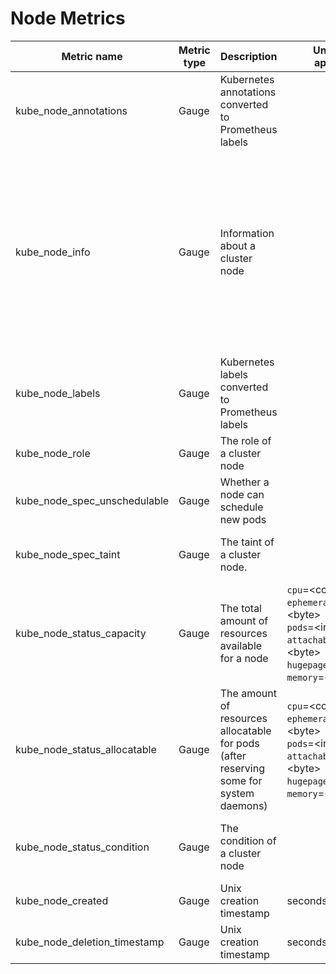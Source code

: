 # Node Metrics

| Metric name| Metric type | Description | Unit (where applicable) | Labels/tags | Status |
| ---------- | ----------- | ----------- | ----------------------- | ----------- | ------ |
| kube_node_annotations | Gauge | Kubernetes annotations converted to Prometheus labels | | `node`=&lt;node-address&gt; <br> `annotation_NODE_ANNOTATION`=&lt;NODE_ANNOTATION&gt;  | EXPERIMENTAL |
| kube_node_info | Gauge |  Information about a cluster node| |`node`=&lt;node-address&gt; <br> `kernel_version`=&lt;kernel-version&gt; <br> `os_image`=&lt;os-image-name&gt; <br> `container_runtime_version`=&lt;container-runtime-and-version-combination&gt; <br> `kubelet_version`=&lt;kubelet-version&gt; <br> `kubeproxy_version`=&lt;kubeproxy-version&gt; <br> `pod_cidr`=&lt;pod-cidr&gt; <br> `provider_id`=&lt;provider-id&gt; <br> `system_uuid`=&lt;system-uuid&gt; <br> `internal_ip`=&lt;internal-ip&gt; | STABLE |
| kube_node_labels | Gauge | Kubernetes labels converted to Prometheus labels | | `node`=&lt;node-address&gt; <br> `label_NODE_LABEL`=&lt;NODE_LABEL&gt;  | STABLE |
| kube_node_role | Gauge | The role of a cluster node | | `node`=&lt;node-address&gt; <br> `role`=&lt;NODE_ROLE&gt; | EXPERIMENTAL |
| kube_node_spec_unschedulable | Gauge | Whether a node can schedule new pods | | `node`=&lt;node-address&gt;| STABLE |
| kube_node_spec_taint | Gauge | The taint of a cluster node. | |`node`=&lt;node-address&gt; <br> `key`=&lt;taint-key&gt; <br> `value=`&lt;taint-value&gt; <br> `effect=`&lt;taint-effect&gt; | STABLE |
| kube_node_status_capacity | Gauge | The total amount of resources available for a node | `cpu`=&lt;core&gt; <br> `ephemeral_storage`=&lt;byte&gt; <br> `pods`=&lt;integer&gt; <br> `attachable_volumes_*`=&lt;byte&gt; <br> `hugepages_*`=&lt;byte&gt; <br> `memory`=&lt;byte&gt; |`node`=&lt;node-address&gt; <br> `resource`=&lt;resource-name&gt; <br> `unit`=&lt;resource-unit&gt;| STABLE |
| kube_node_status_allocatable | Gauge | The amount of resources allocatable for pods (after reserving some for system daemons) | `cpu`=&lt;core&gt; <br> `ephemeral_storage`=&lt;byte&gt; <br> `pods`=&lt;integer&gt; <br> `attachable_volumes_*`=&lt;byte&gt; <br> `hugepages_*`=&lt;byte&gt; <br> `memory`=&lt;byte&gt; |`node`=&lt;node-address&gt; <br> `resource`=&lt;resource-name&gt; <br> `unit`=&lt;resource-unit&gt;| STABLE |
| kube_node_status_condition | Gauge | The condition of a cluster node | |`node`=&lt;node-address&gt; <br> `condition`=&lt;node-condition&gt; <br> `status`=&lt;true\|false\|unknown&gt; | STABLE |
| kube_node_created | Gauge | Unix creation timestamp | seconds |`node`=&lt;node-address&gt;| STABLE |
| kube_node_deletion_timestamp | Gauge | Unix creation timestamp | seconds |`node`=&lt;node-address&gt;| EXPERIMENTAL |
